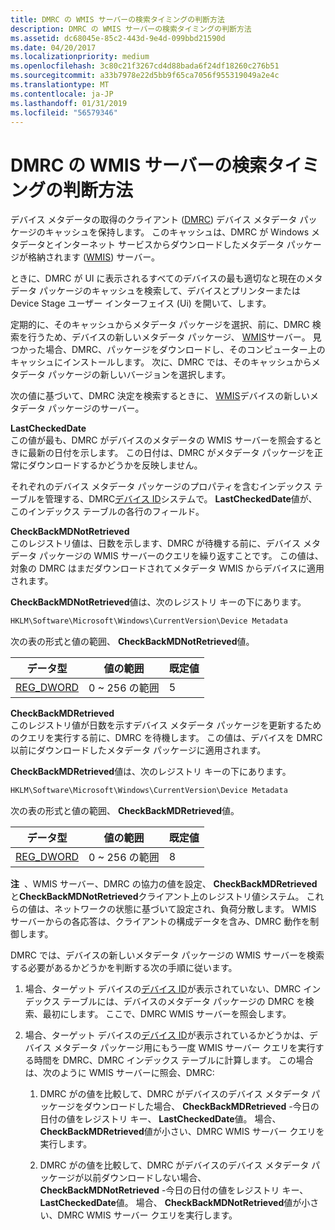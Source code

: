 ```yaml
---
title: DMRC の WMIS サーバーの検索タイミングの判断方法
description: DMRC の WMIS サーバーの検索タイミングの判断方法
ms.assetid: dc68045e-85c2-443d-9e4d-099bbd21590d
ms.date: 04/20/2017
ms.localizationpriority: medium
ms.openlocfilehash: 3c80c21f3267cd4d88bada6f24df18260c276b51
ms.sourcegitcommit: a33b7978e22d5bb9f65ca7056f955319049a2e4c
ms.translationtype: MT
ms.contentlocale: ja-JP
ms.lasthandoff: 01/31/2019
ms.locfileid: "56579346"
---
```

# <a name="how-the-dmrc-determines-when-to-search-the-wmis-server"></a>DMRC の WMIS サーバーの検索タイミングの判断方法


デバイス メタデータの取得のクライアント ([DMRC](device-metadata-retrieval-client.md)) デバイス メタデータ パッケージのキャッシュを保持します。 このキャッシュは、DMRC が Windows メタデータとインターネット サービスからダウンロードしたメタデータ パッケージが格納されます ([WMIS](windows-metadata-and-internet-services.md)) サーバー。

ときに、DMRC が UI に表示されるすべてのデバイスの最も適切なと現在のメタデータ パッケージのキャッシュを検索して、デバイスとプリンターまたは Device Stage ユーザー インターフェイス (Ui) を開いて、します。

定期的に、そのキャッシュからメタデータ パッケージを選択、前に、DMRC 検索を行うため、デバイスの新しいメタデータ パッケージ、 [WMIS](windows-metadata-and-internet-services.md)サーバー。 見つかった場合、DMRC、パッケージをダウンロードし、そのコンピューター上のキャッシュにインストールします。 次に、DMRC では、そのキャッシュからメタデータ パッケージの新しいバージョンを選択します。

次の値に基づいて、DMRC 決定を検索するときに、 [WMIS](windows-metadata-and-internet-services.md)デバイスの新しいメタデータ パッケージのサーバー。

<a href="" id="lastcheckeddate"></a>**LastCheckedDate**  
この値が最も、DMRC がデバイスのメタデータの WMIS サーバーを照会するときに最新の日付を示します。 この日付は、DMRC がメタデータ パッケージを正常にダウンロードするかどうかを反映しません。

それぞれのデバイス メタデータ パッケージのプロパティを含むインデックス テーブルを管理する、DMRC[デバイス ID](device-ids.md)システムで。 **LastCheckedDate**値が、このインデックス テーブルの各行のフィールド。

<a href="" id="checkbackmdnotretrieved"></a>**CheckBackMDNotRetrieved**  
このレジストリ値は、日数を示します、DMRC が待機する前に、デバイス メタデータ パッケージの WMIS サーバーのクエリを繰り返すことです。 この値は、対象の DMRC はまだダウンロードされてメタデータ WMIS からデバイスに適用されます。

**CheckBackMDNotRetrieved**値は、次のレジストリ キーの下にあります。

```cpp
HKLM\Software\Microsoft\Windows\CurrentVersion\Device Metadata
```

次の表の形式と値の範囲、 **CheckBackMDNotRetrieved**値。

| データ型  | 値の範囲         | 既定値 |
|------------|---------------------|---------------|
| [REG_DWORD](https://docs.microsoft.com/windows/desktop/SysInfo/registry-value-types) | 0 ~ 256 の範囲 | 5             |

 

<a href="" id="checkbackmdretrieved"></a>**CheckBackMDRetrieved**  
このレジストリ値が日数を示すデバイス メタデータ パッケージを更新するためのクエリを実行する前に、DMRC を待機します。 この値は、デバイスを DMRC 以前にダウンロードしたメタデータ パッケージに適用されます。

**CheckBackMDRetrieved**値は、次のレジストリ キーの下にあります。

```cpp
HKLM\Software\Microsoft\Windows\CurrentVersion\Device Metadata
```

次の表の形式と値の範囲、 **CheckBackMDRetrieved**値。

| データ型  | 値の範囲         | 既定値 |
|------------|---------------------|---------------|
| [REG_DWORD](https://docs.microsoft.com/windows/desktop/SysInfo/registry-value-types) | 0 ~ 256 の範囲 | 8             |

 

**注**  、WMIS サーバー、DMRC の協力の値を設定、 **CheckBackMDRetrieved**と**CheckBackMDNotRetrieved**クライアント上のレジストリ値システム。 これらの値は、ネットワークの状態に基づいて設定され、負荷分散します。 WMIS サーバーからの各応答は、クライアントの構成データを含み、DMRC 動作を制御します。

 

DMRC では、デバイスの新しいメタデータ パッケージの WMIS サーバーを検索する必要があるかどうかを判断する次の手順に従います。

1.  場合、ターゲット デバイスの[デバイス ID](device-ids.md)が表示されていない、DMRC インデックス テーブルには、デバイスのメタデータ パッケージの DMRC を検索、最初にします。 ここで、DMRC WMIS サーバーを照会します。

2.  場合、ターゲット デバイスの[デバイス ID](device-ids.md)が表示されているかどうかは、デバイス メタデータ パッケージ用にもう一度 WMIS サーバー クエリを実行する時間を DMRC、DMRC インデックス テーブルに計算します。 この場合は、次のように WMIS サーバーに照会、DMRC:

    1.  DMRC がの値を比較して、DMRC がデバイスのデバイス メタデータ パッケージをダウンロードした場合、 **CheckBackMDRetrieved** -今日の日付の値をレジストリ キー、 **LastCheckedDate**値。 場合、 **CheckBackMDRetrieved**値が小さい、DMRC WMIS サーバー クエリを実行します。

    2.  DMRC がの値を比較して、DMRC がデバイスのデバイス メタデータ パッケージが以前ダウンロードしない場合、 **CheckBackMDNotRetrieved** -今日の日付の値をレジストリ キー、 **LastCheckedDate**値。 場合、 **CheckBackMDNotRetrieved**値が小さい、DMRC WMIS サーバー クエリを実行します。

 

 





